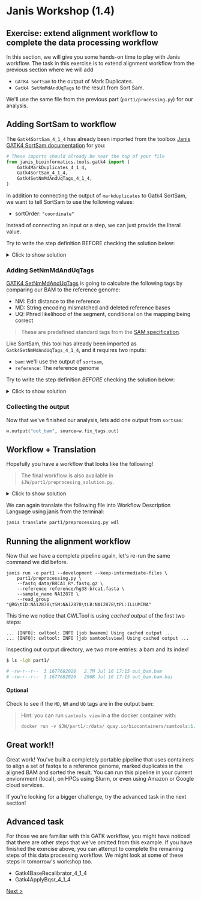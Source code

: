 # Janis Workshop (1.4)

## Exercise: extend alignment workflow to complete the data processing workflow

In this section, we will give you some hands-on time to play  with Janis workflow. The task in this exercise is to extend alignment workflow from the previous section where we will add

- `GATK4 SortSam` to the output of Mark Duplicates. 
- `Gatk4 SetNmMdAndUqTags` to the result from Sort Sam.

We'll use the same file from the previous part (`part1/processing.py`) for our analysis. 

## Adding SortSam to workflow

The `Gatk4SortSam_4_1_4` has already been imported from the toolbox [Janis GATK4 SortSam documentation](https://janis.readthedocs.io/en/latest/tools/bioinformatics/gatk4/gatk4sortsam.html) for you:

```python
# These imports should already be near the top of your file
from janis_bioinformatics.tools.gatk4 import (
    Gatk4MarkDuplicates_4_1_4,
    Gatk4SortSam_4_1_4,
    Gatk4SetNmMdAndUqTags_4_1_4,
)
```

In addition to connecting the output of `markduplicates` to Gatk4 SortSam, we want to tell SortSam to use the following values:

- sortOrder: `"coordinate"`

Instead of connecting an input or a step, we can just provide the literal value.

 Try to write the step definition BEFORE checking the solution below: 
<details>
    <summary> Click to show solution </summary>
        
```python
w.step(
    "sortsam",
    Gatk4SortSam_4_1_4(
        bam=w.markduplicates.out,
        sortOrder="coordinate",
    )
)
```
</details>

### Adding SetNmMdAndUqTags

[GATK4 SetNmMdAndUqTags](https://janis.readthedocs.io/en/latest/tools/bioinformatics/gatk4/gatk4setnmmdanduqtags.html) 
is going to calculate the following tags by comparing our BAM to the reference genome:

- NM: Edit distance to the reference
- MD: String encoding mismatched and deleted reference bases
- UQ: Phred likelihood of the segment, conditional on the mapping being correct

> These are predefined standard tags from the [SAM specification](https://samtools.github.io/hts-specs/SAMtags.pdf).

Like SortSam, this tool has already been imported as `Gatk4SetNmMdAndUqTags_4_1_4`, and it requires two inputs:

- `bam`: we'll use the output of `sortsam`,
- `reference`: The reference genome

Try to write the step definition _BEFORE_ checking the solution below:

<details>
    <summary> Click to show solution </summary>

```python
w.step(
    "fix_tags",
    Gatk4SetNmMdAndUqTags_4_1_4(
        bam=w.sortsam.out,
        reference=w.reference,
    ),
)
```

</details>

### Collecting the output

Now that we've finished our analysis, lets add one output from `sortsam`:

```python
w.output("out_bam", source=w.fix_tags.out)
```

## Workflow + Translation

Hopefully you have a workflow that looks like the following!

> The final workflow is also available in `$JW/part1/preprocesing_solution.py`.

<details>
    <summary> Click to show solution </summary>


```python
    
from janis_core import WorkflowBuilder, String
  
# Import bioinformatics types
from janis_bioinformatics.data_types import FastqGzPairedEnd, FastaWithIndexes

# Import bioinformatics tools
from janis_bioinformatics.tools.bwa import BwaMemLatest
from janis_bioinformatics.tools.samtools import SamToolsView_1_9
from janis_bioinformatics.tools.gatk4 import (
    Gatk4MarkDuplicates_4_1_4,
    Gatk4SortSam_4_1_4,
    Gatk4SetNmMdAndUqTags_4_1_4,
)

# Construct the workflow here
w = WorkflowBuilder("preprocessingWorkflow")

# inputs
w.input("sample_name", String)
w.input("read_group", String)
w.input("fastq", FastqGzPairedEnd)
w.input("reference", FastaWithIndexes)

# Use `bwa mem` to align our fastq paired ends to the reference genome

w.step(
    "bwamem",  # step identifier
    BwaMemLatest(
        reads=w.fastq,
        readGroupHeaderLine=w.read_group,
        reference=w.reference,
        markShorterSplits=True,  # required for MarkDuplicates
    ),
)

# Use `samtools view` to convert the aligned SAM to a BAM
#   - Use the output `out` of the bwamem step
w.step(
    "samtoolsview",
    SamToolsView_1_9(sam=w.bwamem.out),
)

# Use `gatk4 MarkDuplicates` on the output of samtoolsview
#   - The output of BWA is query-grouped, providing "queryname" is good enough
w.step(
    "markduplicates",
    Gatk4MarkDuplicates_4_1_4(
        bam=w.samtoolsview.out,
        assumeSortOrder="queryname"
    ),
)

w.step("sortsam",
    Gatk4SortSam_4_1_4(
        bam=w.markduplicates.out,
        sortOrder="coordinate",))

w.step(
    "fix_tags",
    Gatk4SetNmMdAndUqTags_4_1_4(
        bam=w.sortsam.out,
        reference=w.reference,
    ),
)

w.output("out_bam", source=w.fix_tags.out)
    
```

</details>    
<p>    
    
We can again translate the following file into Workflow Description Language using janis from the terminal:

```bash
janis translate part1/preprocessing.py wdl
```



## Running the alignment workflow

Now that we have a complete pipeline again, let's re-run the same command we did before.

```
janis run -o part1 --development --keep-intermediate-files \
    part1/preprocessing.py \
    --fastq data/BRCA1_R*.fastq.gz \
    --reference reference/hg38-brca1.fasta \
    --sample_name NA12878 \
    --read_group "@RG\tID:NA12878\tSM:NA12878\tLB:NA12878\tPL:ILLUMINA"
```

This time we notice that CWLTool is using _cached output_ of the first two steps:

```
... [INFO]: cwltool: INFO [job bwamem] Using cached output ...
... [INFO]: cwltool: INFO [job samtoolsview] Using cached output ...
```

Inspecting out output directory, we two more entries: a bam and its index!

```bash
$ ls -lgh part1/

# -rw-r--r--  3 1677682026   2.7M Jul 16 17:15 out_bam.bam
# -rw-r--r--  3 1677682026   296B Jul 16 17:15 out_bam.bam.bai
```

#### Optional

Check to see if the `MD`, `NM` and `UQ` tags are in the output bam:

> Hint: you can run `samtools view` in a the docker container with:
> ```python
> docker run -v $JW/part1/:/data/ quay.io/biocontainers/samtools:1.9--h8571acd_11 samtools view /data/out_bam.bam | head
> ```

## Great work!!

Great work! You've built a completely portable pipeline that uses containers to align a set of fastqs to a reference genome, marked duplicates in the aligned BAM and sorted the result. You can run this pipeline in your current envionrment (local), on HPCs using Slurm, or even using Amazon or Google cloud services. 

If you're looking for a bigger challenge, try the advanced task in the next section!


## Advanced task

For those we are familiar with this GATK workflow, you might have noticed that there are other steps that we've omitted from this example. If you have finished the exercise above, you can attempt to complete the remaining steps of this data processing workflow. We might look at some of these steps in tomorrow's workshop too.

- Gatk4BaseRecalibrator_4_1_4
- Gatk4ApplyBqsr_4_1_4

[Next >](5-debugging.md)

